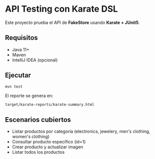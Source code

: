 # API Testing con Karate DSL

Este proyecto prueba el API de **FakeStore** usando **Karate + JUnit5**.

## Requisitos
- Java 11+
- Maven
- IntelliJ IDEA (opcional)

## Ejecutar
```bash
mvn test
```

El reporte se genera en:
```
target/karate-reports/karate-summary.html
```

## Escenarios cubiertos
- Listar productos por categoría (electronics, jewelery, men's clothing, women's clothing)
- Consultar producto específico (id=1)
- Crear producto y actualizar imagen
- Listar todos los productos